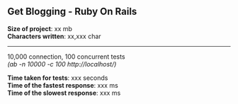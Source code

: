Get Blogging - Ruby On Rails
---------------

__Size of project__: xx mb  
__Characters written__: xx,xxx char

---
10,000 connection, 100 concurrent tests  
_(ab -n 10000 -c 100 http://localhost/)_

__Time taken for tests__: xxx seconds  
__Time of the fastest response__: xxx ms  
__Time of the slowest response__: xxx ms  